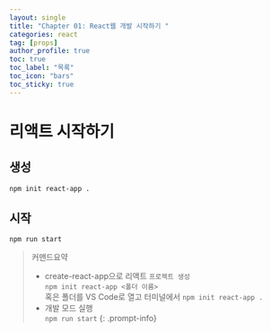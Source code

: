 ```yaml
---
layout: single
title: "Chapter 01: React웹 개발 시작하기 "
categories: react
tag: [props]
author_profile: true
toc: true
toc_label: "목록"
toc_icon: "bars"
toc_sticky: true
---
```


# 리액트 시작하기

## 생성

```console
npm init react-app . 
```

## 시작

```console
npm run start
```

>커맨드요약
>- create-react-app으로 리액트 `프로젝트 생성` <br/>
> `npm init react-app <폴더 이름>` <br/>
> 혹은 폴더를 VS Code로 열고 터미널에서 `npm init react-app .`
>- 개발 모드 실행 <br/>
> `npm run start`
{: .prompt-info}